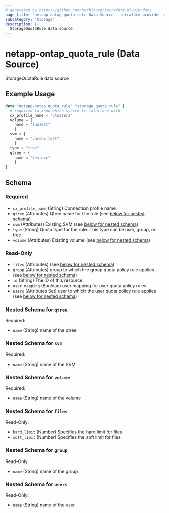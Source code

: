 ```yaml
---
# generated by https://github.com/hashicorp/terraform-plugin-docs
page_title: "netapp-ontap_quota_rule Data Source - terraform-provider-netapp-ontap"
subcategory: "Storage"
description: |-
  StorageQuotaRule data source
---
```


# netapp-ontap_quota_rule (Data Source)

StorageQuotaRule data source

## Example Usage
```terraform
data "netapp-ontap_quota_rule" "storage_quota_rule" {
  # required to know which system to interface with
  cx_profile_name = "cluster2"
  volume = {
    name = "lunTest"
    }
  svm = {
    name = "carchi-test"
    }
  type = "tree"
  qtree = {
    name = "testacc"
    }
}
```

<!-- schema generated by tfplugindocs -->
## Schema

### Required

- `cx_profile_name` (String) Connection profile name
- `qtree` (Attributes) Qtree name for the rule (see [below for nested schema](#nestedatt--qtree))
- `svm` (Attributes) Existing SVM (see [below for nested schema](#nestedatt--svm))
- `type` (String) Quota type for the rule. This type can be user, group, or tree
- `volume` (Attributes) Existing volume (see [below for nested schema](#nestedatt--volume))

### Read-Only

- `files` (Attributes) (see [below for nested schema](#nestedatt--files))
- `group` (Attributes) group to which the group quota policy rule applies (see [below for nested schema](#nestedatt--group))
- `id` (String) The ID of this resource.
- `user_mapping` (Boolean) user mapping for user quota policy rules
- `users` (Attributes Set) user to which the user quota policy rule applies (see [below for nested schema](#nestedatt--users))

<a id="nestedatt--qtree"></a>
### Nested Schema for `qtree`

Required:

- `name` (String) name of the qtree


<a id="nestedatt--svm"></a>
### Nested Schema for `svm`

Required:

- `name` (String) name of the SVM


<a id="nestedatt--volume"></a>
### Nested Schema for `volume`

Required:

- `name` (String) name of the volume


<a id="nestedatt--files"></a>
### Nested Schema for `files`

Read-Only:

- `hard_limit` (Number) Specifies the hard limit for files
- `soft_limit` (Number) Specifies the soft limit for files


<a id="nestedatt--group"></a>
### Nested Schema for `group`

Read-Only:

- `name` (String) name of the group


<a id="nestedatt--users"></a>
### Nested Schema for `users`

Read-Only:

- `name` (String) name of the user
